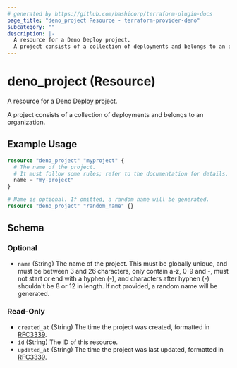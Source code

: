 ```yaml
---
# generated by https://github.com/hashicorp/terraform-plugin-docs
page_title: "deno_project Resource - terraform-provider-deno"
subcategory: ""
description: |-
  A resource for a Deno Deploy project.
  A project consists of a collection of deployments and belongs to an organization.
---
```


# deno_project (Resource)

A resource for a Deno Deploy project.

A project consists of a collection of deployments and belongs to an organization.

## Example Usage

```terraform
resource "deno_project" "myproject" {
  # The name of the project.
  # It must follow some rules; refer to the documentation for details.
  name = "my-project"
}

# Name is optional. If omitted, a random name will be generated.
resource "deno_project" "random_name" {}
```

<!-- schema generated by tfplugindocs -->
## Schema

### Optional

- `name` (String) The name of the project. This must be globally unique, and must be between 3 and 26 characters, only contain a-z, 0-9 and -, must not start or end with a hyphen (-), and characters after hyphen (-) shouldn't be 8 or 12 in length. If not provided, a random name will be generated.

### Read-Only

- `created_at` (String) The time the project was created, formatted in [RFC3339](https://datatracker.ietf.org/doc/html/rfc3339).
- `id` (String) The ID of this resource.
- `updated_at` (String) The time the project was last updated, formatted in [RFC3339](https://datatracker.ietf.org/doc/html/rfc3339).
